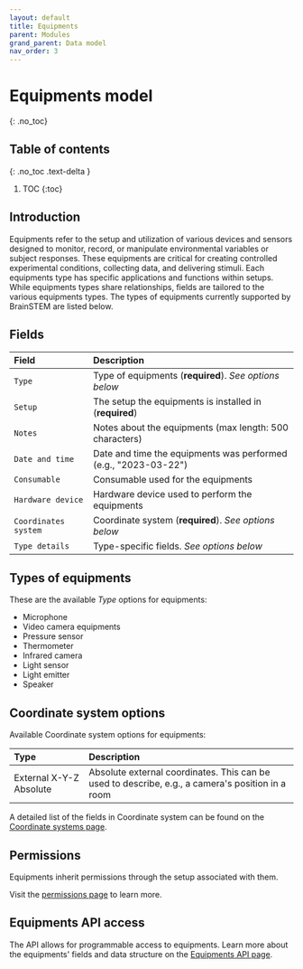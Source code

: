 ```yaml
---
layout: default
title: Equipments
parent: Modules
grand_parent: Data model
nav_order: 3
---
```


# Equipments model
{: .no_toc}

## Table of contents
{: .no_toc .text-delta }

1. TOC
{:toc}

## Introduction

Equipments refer to the setup and utilization of various devices and sensors designed to monitor, record, or manipulate environmental variables or subject responses. These equipments are critical for creating controlled experimental conditions, collecting data, and delivering stimuli. Each equipments type has specific applications and functions within setups. While equipments types share relationships, fields are tailored to the various equipments types. The types of equipments currently supported by BrainSTEM are listed below.

## Fields

| Field | Description |
|:------|:------------|
| `Type` | Type of equipments (**required**). *See options below* |
| `Setup` | The setup the equipments is installed in (**required**) |
| `Notes` | Notes about the equipments (max length: 500 characters) |
| `Date and time` | Date and time the equipments was performed (e.g., "2023-03-22") |
| `Consumable` | Consumable used for the equipments |
| `Hardware device` | Hardware device used to perform the equipments |
| `Coordinates system` | Coordinate system (**required**). *See options below* |
| `Type details` | Type-specific fields. *See options below* |

## Types of equipments

These are the available *Type* options for equipments:

- Microphone
- Video camera equipments
- Pressure sensor
- Thermometer
- Infrared camera
- Light sensor
- Light emitter
- Speaker

## Coordinate system options

Available Coordinate system options for equipments:

| Type | Description |
|:-----|:------------|
| External X-Y-Z Absolute | Absolute external coordinates. This can be used to describe, e.g., a camera's position in a room |

A detailed list of the fields in Coordinate system can be found on the [Coordinate systems page]({{"datamodel/schemas/coordinates/"|absolute_url}}).

## Permissions

Equipments inherit permissions through the setup associated with them.

Visit the [permissions page]({{"datamodel/permission}}) to learn more. 

## Equipments API access

The API allows for programmable access to equipments. Learn more about the equipments' fields and data structure on the [Equipments API page]({{"api/modules/installation/"|absolute_url}}).
